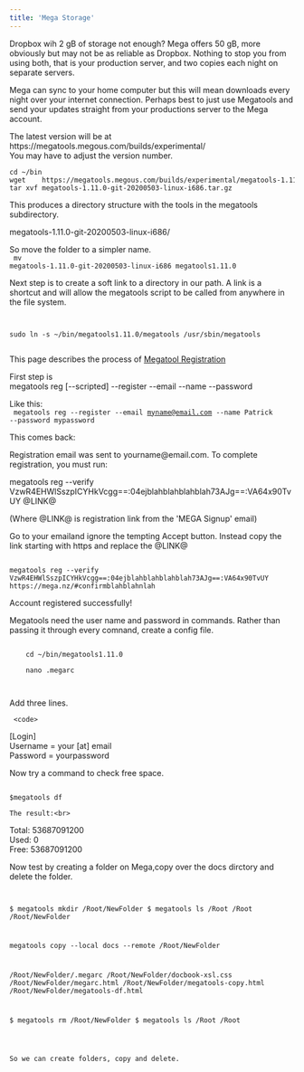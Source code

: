 ```yaml
---
title: 'Mega Storage'
---
```


 <p>   Dropbox wih 2 gB of storage not enough? Mega offers 50 gB, more obviously but may not be as reliable as Dropbox. Nothing to stop you from using both, that is your production server, and two copies each night on separate servers.</p>
<p>    Mega can sync to your home computer but this will mean downloads every night over your internet connection. Perhaps best to just use Megatools and send your updates straight from your productions server to the Mega account.</p>
<p>The latest version will be at https://megatools.megous.com/builds/experimental/<br>
You may have to adjust the version number.</p>
<code><pre>
cd ~/bin
wget    https://megatools.megous.com/builds/experimental/megatools-1.11.0-git-20200503-linux-i686.tar.gz
tar xvf megatools-1.11.0-git-20200503-linux-i686.tar.gz
</pre></code>

<p>This produces a directory structure with the tools in the megatools subdirectory.</p>

<p>megatools-1.11.0-git-20200503-linux-i686/<br>
</p>

 
So move the folder to a simpler name.<br>
 <code>
 mv megatools-1.11.0-git-20200503-linux-i686 megatools1.11.0
</code>   

Next step is to create a soft link to a directory in our path. A link is a shortcut and will allow the megatools script to be called from anywhere in the file system.
    </p>
 <code>   
      sudo   ln -s ~/bin/megatools1.11.0/megatools /usr/sbin/megatools<br>
    </code>   
                                                
<p>
This page describes the process of <a href="https://megatools.megous.com/man/megatools-reg.html">Megatool Registration</a>
</p>


First step is<br>
megatools reg [--scripted] --register --email <email> --name <realname> --password <password><br>

Like this:<br>
<code>
megatools reg  --register --email myname@email.com --name Patrick --password mypassword
</code>   
    
This comes back:<br>
    
<p>
Registration email was sent to yourname@email.com. To complete registration, you must run:<br>

  megatools reg --verify VzwR4EHWlSszpICYHkVcgg==:04ejblahblahblahblah73AJg==:VA64x90TvUY @LINK@<br>

(Where @LINK@ is registration link from the 'MEGA Signup' email)<br>
<p>
Go to your emailand ignore the tempting Accept button. Instead copy the link starting with https and replace the @LINK@</p>

<code>      
megatools reg --verify VzwR4EHWlSszpICYHkVcgg==:04ejblahblahblahblah73AJg==:VA64x90TvUY https://mega.nz/#confirmblahblahnlah
</code>     
    <p>
        Account registered successfully!
    </p>
    
<p>
Megatools need the user name and password in commands. Rather than passing it through every comnand, create a config file.
    </p>
    
<code>
    cd ~/bin/megatools1.11.0 <br>
    nano .megarc <br>
 </code>  
    
Add three lines.  <br>
 
     <code> 
[Login]<br>
Username = your [at] email<br>
Password = yourpassword<br>
  </code>    
<p>    

Now try a command to check free space.<br>
 <code>    
$megatools  df
     </code> 
    
    The result:<br>
Total: 53687091200<br>
Used:  0<br>
Free:  53687091200<br>
  
    
<p>
Now test by creating a folder on Mega,copy over the docs dirctory and delete the folder.
    </p>
    
<code><pre>    
$ megatools mkdir /Root/NewFolder
$ megatools ls /Root
/Root
/Root/NewFolder
    
megatools copy --local docs --remote /Root/NewFolder
    
/Root/NewFolder/.megarc
/Root/NewFolder/docbook-xsl.css
/Root/NewFolder/megarc.html
/Root/NewFolder/megatools-copy.html
/Root/NewFolder/megatools-df.html
    
$ megatools rm /Root/NewFolder
$ megatools ls /Root 
/Root
 </pre> </code> 
    
    So we can create folders, copy and delete.
    

    
    


    


    



